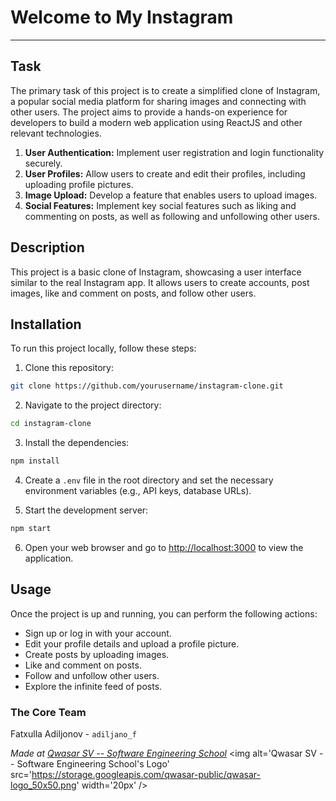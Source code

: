 # Welcome to My Instagram
***

## Task
The primary task of this project is to create a simplified clone of Instagram, a popular social media platform for sharing images and connecting with other users. The project aims to provide a hands-on experience for developers to build a modern web application using ReactJS and other relevant technologies.
1. **User Authentication:** Implement user registration and login functionality securely.
2. **User Profiles:** Allow users to create and edit their profiles, including uploading profile pictures.
3. **Image Upload:** Develop a feature that enables users to upload images.
4. **Social Features:** Implement key social features such as liking and commenting on posts, as well as following and unfollowing other users.


## Description
This project is a basic clone of Instagram, showcasing a user interface similar to the real Instagram app. 
It allows users to create accounts, post images, like and comment on posts, and follow other users.


## Installation
To run this project locally, follow these steps:
1. Clone this repository:

```bash
git clone https://github.com/yourusername/instagram-clone.git
```

2. Navigate to the project directory:

```bash
cd instagram-clone
```

3. Install the dependencies:

```bash
npm install
```

4. Create a `.env` file in the root directory and set the necessary environment variables (e.g., API keys, database URLs).

5. Start the development server:

```bash
npm start
```

6. Open your web browser and go to [http://localhost:3000](http://localhost:3000) to view the application.

## Usage
Once the project is up and running, you can perform the following actions:

- Sign up or log in with your account.
- Edit your profile details and upload a profile picture.
- Create posts by uploading images.
- Like and comment on posts.
- Follow and unfollow other users.
- Explore the infinite feed of posts.

### The Core Team
Fatxulla Adiljonov - `adiljano_f`

<span><i>Made at <a href='https://qwasar.io'>Qwasar SV -- Software Engineering School</a></i></span>
<span><img alt='Qwasar SV -- Software Engineering School's Logo' src='https://storage.googleapis.com/qwasar-public/qwasar-logo_50x50.png' width='20px' /></span>

